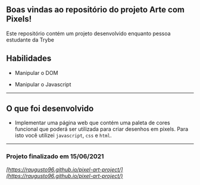 ## Boas vindas ao repositório do projeto Arte com Pixels!
Este repositório contém um projeto desenvolvido enquanto pessoa estudante da Trybe 

## Habilidades

- Manipular o DOM

- Manipular o Javascript

---

## O que foi desenvolvido

- Implementar uma página web que contém uma paleta de cores funcional que poderá ser utilizada para criar desenhos em pixels. Para isto você utilizei `javascript`, `css` e `html`.

---

### Projeto finalizado em 15/06/2021

_[https://raugusto96.github.io/pixel-art-project/](https://raugusto96.github.io/pixel-art-project/)_

